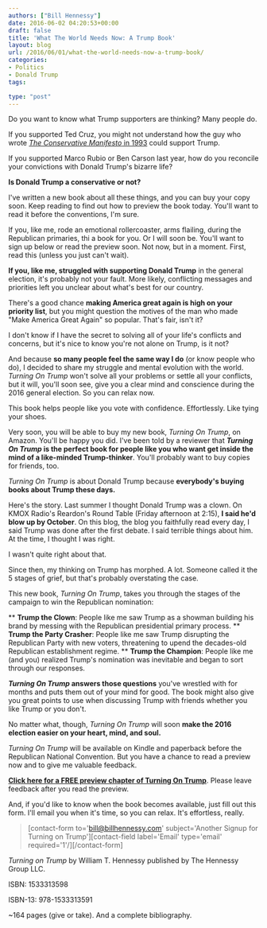 ```yaml
---
authors: ["Bill Hennessy"]
date: 2016-06-02 04:20:53+00:00
draft: false
title: 'What The World Needs Now: A Trump Book'
layout: blog
url: /2016/06/01/what-the-world-needs-now-a-trump-book/
categories:
- Politics
- Donald Trump
tags:

type: "post"
---
```


Do you want to know what Trump supporters are thinking? Many people do.

If you supported Ted Cruz, you might not understand how the guy who wrote [_The Conservative Manifesto_ in 1993](https://hennessysview.com/books-by-bill-hennessy/) could support Trump.

If you supported Marco Rubio or Ben Carson last year, how do you reconcile your convictions with Donald Trump's bizarre life?

**Is Donald Trump a conservative or not?**

I've written a new book about all these things, and you can buy your copy soon. Keep reading to find out how to preview the book today. You'll want to read it before the conventions, I'm sure.

If you, like me, rode an emotional rollercoaster, arms flailing, during the Republican primaries, thi a book for you. Or I will soon be. You'll want to sign up below or read the preview soon. Not now, but in a moment. First, read this (unless you just can't wait).

**If you, like me, struggled with supporting Donald Trump** in the general election, it's probably not your fault. More likely, conflicting messages and priorities left you unclear about what's best for our country.

There's a good chance **making America great again is high on your priority list**, but you might question the motives of the man who made "Make America Great Again" so popular. That's fair, isn't it?

I don't know if I have the secret to solving all of your life's conflicts and concerns, but it's nice to know you're not alone on Trump, is it not?

And because **so many people feel the same way I do** (or know people who do), I decided to share my struggle and mental evolution with the world. _Turning On Trump_ won't solve all your problems or settle all your conflicts, but it will, you'll soon see, give you a clear mind and conscience during the 2016 general election. So you can relax now.

This book helps people like you vote with confidence. Effortlessly. Like tying your shoes.

Very soon, you will be able to buy my new book, _Turning On Trump_, on Amazon. You'll be happy you did. I've been told by a reviewer that **_Turning On Trump_ is the perfect book for people like you who want get inside the mind of a like-minded Trump-thinker**. You'll probably want to buy copies for friends, too.

_Turning On Trump_ is about Donald Trump because **everybody's buying books about Trump these days.**

Here's the story. Last summer I thought Donald Trump was a clown. On KMOX Radio's Reardon's Round Table (Friday afternoon at 2:15), **I said he'd blow up by October**. On this blog, the blog you faithfully read every day, I said Trump was done after the first debate. I said terrible things about him. At the time, I thought I was right.

I wasn't quite right about that.

Since then, my thinking on Trump has morphed. A lot. Someone called it the 5 stages of grief, but that's probably overstating the case.

This new book, _Turning On Trump_, takes you through the stages of the campaign to win the Republican nomination:




** **Trump the Clown**: People like me saw Trump as a showman building his brand by messing with the Republican presidential primary process.
** **Trump the Party Crasher**: People like me saw Trump disrupting the Republican Party with new voters, threatening to upend the decades-old Republican establishment regime.
** **Trump the Champion**: People like me (and you) realized Trump's nomination was inevitable and began to sort through our responses.


**_Turning On Trump_ answers those questions** you've wrestled with for months and puts them out of your mind for good. The book might also give you great points to use when discussing Trump with friends whether you like Trump or you don't.

No matter what, though, _Turning On Trump_ will soon **make the 2016 election easier on your heart, mind, and soul.**

_Turning On Trump_ will be available on Kindle and paperback before the Republican National Convention. But you have a chance to read a preview now and to give me valuable feedback.

**[Click here for a FREE preview chapter of Turning On Trump](https://www.createspace.com/Preview/1193049)**. Please leave feedback after you read the preview.

And, if you'd like to know when the book becomes available, just fill out this form. I'll email you when it's time, so you can relax. It's effortless, really.



> [contact-form to='bill@billhennessy.com' subject='Another Signup for Turning on Trump'][contact-field label='Email' type='email' required='1'/][/contact-form]



_Turning on Trump_ by William T. Hennessy published by The Hennessy Group LLC.

ISBN: 1533313598

ISBN-13: 978-1533313591

~164 pages (give or take). And a complete bibliography.
